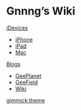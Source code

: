 # Gnnng’s Wiki

[iDevices]()

- [iPhone](iphone.md)
- [iPad](ipad.md)
- [Mac](mac.md)

[Blogs]()

- [GeePlanet](geeplanet.md)
- [GeeField](geefield.md)
- [Wiki]()



[gimmick:theme](readable)



